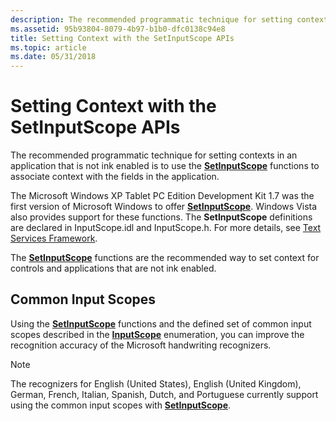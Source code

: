```yaml
---
description: The recommended programmatic technique for setting contexts in an application that is not ink enabled is to use the SetInputScope functions to associate context with the fields in the application.
ms.assetid: 95b93804-8079-4b97-b1b0-dfc0138c94e8
title: Setting Context with the SetInputScope APIs
ms.topic: article
ms.date: 05/31/2018
---
```


# Setting Context with the SetInputScope APIs

The recommended programmatic technique for setting contexts in an application that is not ink enabled is to use the [**SetInputScope**](/windows/win32/api/inputscope/nf-inputscope-setinputscope) functions to associate context with the fields in the application.

The Microsoft Windows XP Tablet PC Edition Development Kit 1.7 was the first version of Microsoft Windows to offer [**SetInputScope**](/windows/win32/api/inputscope/nf-inputscope-setinputscope). Windows Vista also provides support for these functions. The **SetInputScope** definitions are declared in InputScope.idl and InputScope.h. For more details, see [Text Services Framework](../tsf/text-services-framework.md).

The [**SetInputScope**](/windows/win32/api/inputscope/nf-inputscope-setinputscope) functions are the recommended way to set context for controls and applications that are not ink enabled.

## Common Input Scopes

Using the [**SetInputScope**](/windows/win32/api/inputscope/nf-inputscope-setinputscope) functions and the defined set of common input scopes described in the [**InputScope**](/windows/win32/api/inputscope/ne-inputscope-inputscope) enumeration, you can improve the recognition accuracy of the Microsoft handwriting recognizers.

> [!Note]  
> The recognizers for English (United States), English (United Kingdom), German, French, Italian, Spanish, Dutch, and Portuguese currently support using the common input scopes with [**SetInputScope**](/windows/win32/api/inputscope/nf-inputscope-setinputscope).

 

 

 
